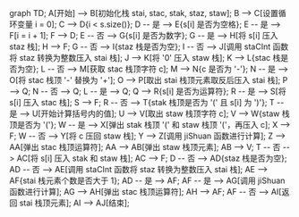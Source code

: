graph TD;
    A[开始] --> B[初始化栈 stai, stac, stak, staz, staw];
    B --> C[设置循环变量 i = 0];
    C --> D{i < s.size()};
    D -- 是 --> E{s[i] 是否为空格};
    E -- 是 --> F[i = i + 1];
    F --> D;
    E -- 否 --> G{s[i] 是否为数字};
    G -- 是 --> H[将 s[i] 压入 staz 栈];
    H --> F;
    G -- 否 --> I{staz 栈是否为空};
    I -- 否 --> J[调用 staCInt 函数将 staz 转换为整数压入 stai 栈];
    J --> K[将 '0' 压入 staw 栈];
    K --> L{stac 栈是否为空};
    L -- 否 --> M[获取 stac 栈顶字符 c];
    M --> N{c 是否为 '-'};
    N -- 是 --> O[将 stac 栈顶 '-' 替换为 '+'];
    O --> P[取出 stai 栈顶元素取反后压入 stai 栈];
    P --> Q;
    N -- 否 --> Q;
    L -- 是 --> Q;
    Q --> R{s[i] 是否为运算符};
    R -- 是 --> S[将 s[i] 压入 stac 栈];
    S --> F;
    R -- 否 --> T{stak 栈顶是否为 '(' 且 s[i] 为 ')'};
    T -- 是 --> U[开始计算括号内的值];
    U --> V[取出 staw 栈顶字符 c];
    V --> W{staw 栈顶是否为 '('};
    W -- 是 --> X[弹出 stak 栈顶 '(' 和 staw 栈顶 '('，再压入 c];
    X --> F;
    W -- 否 --> Y[将 c 压回 staw 栈];
    Y --> Z[调用 jiShuan 函数进行计算];
    Z --> AA[弹出 stac 栈顶运算符];
    AA --> AB[弹出 staw 栈顶元素];
    AB --> V;
    T -- 否 --> AC[将 s[i] 压入 stak 和 staw 栈];
    AC --> F;
    D -- 否 --> AD{staz 栈是否为空};
    AD -- 否 --> AE[调用 staCInt 函数将 staz 转换为整数压入 stai 栈];
    AE --> AF{stai 栈元素个数是否大于 1};
    AD -- 是 --> AF;
    AF -- 是 --> AG[调用 jiShuan 函数进行计算];
    AG --> AH[弹出 stac 栈顶运算符];
    AH --> AF;
    AF -- 否 --> AI[返回 stai 栈顶元素];
    AI --> AJ[结束];